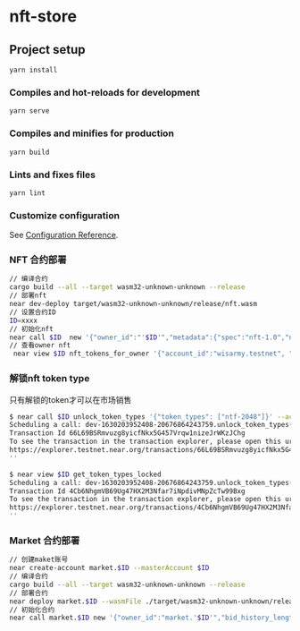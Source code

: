 # nft-store

## Project setup
```
yarn install
```

### Compiles and hot-reloads for development
```
yarn serve
```

### Compiles and minifies for production
```
yarn build
```

### Lints and fixes files
```
yarn lint
```

### Customize configuration
See [Configuration Reference](https://cli.vuejs.org/config/).

### NFT 合约部署
```bash
// 编译合约
cargo build --all --target wasm32-unknown-unknown --release
// 部署nft
near dev-deploy target/wasm32-unknown-unknown/release/nft.wasm
// 设置合约ID
ID=xxxx
// 初始化nft
near call $ID  new '{"owner_id":"'$ID'","metadata":{"spec":"nft-1.0","name":"nft 2048","symbol":"NFT2048"},"supply_cap_by_type":{"nft-2048":"50000"}, "locked":true}' --accountId=$ID
// 查看owner nft
 near view $ID nft_tokens_for_owner '{"account_id":"wisarmy.testnet", "from_index":"0", "limit":50}'
 ```

### 解锁nft token type
只有解锁的token才可以在市场销售
```bash
$ near call $ID unlock_token_types '{"token_types": ["ntf-2048"]}' --accountId=$ID
Scheduling a call: dev-1630203952408-20676864243759.unlock_token_types({"token_types": ["ntf-2048"]})
Transaction Id 66L69BSRmvuzg8yicfNkx5G457Vrqw1nizeJrWKzJChg
To see the transaction in the transaction explorer, please open this url in your browser
https://explorer.testnet.near.org/transactions/66L69BSRmvuzg8yicfNkx5G457Vrqw1nizeJrWKzJChg
''

$ near view $ID get_token_types_locked
Scheduling a call: dev-1630203952408-20676864243759.unlock_token_types({"token_types": ["nft-2048"]})
Transaction Id 4Cb6NhgmVB69Ug47HX2M3Nfar7iNpdivMNpZcTw99Bxg
To see the transaction in the transaction explorer, please open this url in your browser
https://explorer.testnet.near.org/transactions/4Cb6NhgmVB69Ug47HX2M3Nfar7iNpdivMNpZcTw99Bxg
''

```



 ### Market 合约部署
 ```bash
 // 创建maket账号
near create-account market.$ID --masterAccount $ID
// 编译合约
cargo build --all --target wasm32-unknown-unknown --release
// 部署合约
near deploy market.$ID --wasmFile ./target/wasm32-unknown-unknown/release/market.wasm
// 初始化合约
near call market.$ID new '{"owner_id":"market.'$ID'","bid_history_length":3}' --accountId=market.$ID
